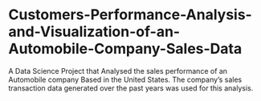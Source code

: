 # Customers-Performance-Analysis-and-Visualization-of-an-Automobile-Company-Sales-Data
 A Data Science Project that Analysed  the sales performance of an Automobile company Based in the United States. The company’s sales transaction data generated over the past years was used for this  analysis.
